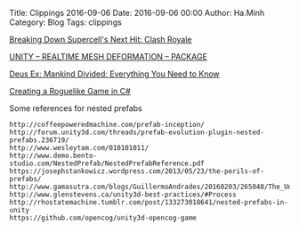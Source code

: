 Title: Clippings 2016-09-06
Date: 2016-09-06 00:00
Author: Ha.Minh
Category: Blog
Tags: clippings

[Breaking Down Supercell's Next Hit: Clash Royale](http://www.gamasutra.com/blogs/SheldonLaframboise/20160222/266309/Breaking_Down_Supercells_Next_Hit_Clash_Royale.php)

[UNITY – REALTIME MESH DEFORMATION – PACKAGE](http://labertorium.de/unity/789/unity-realtime-mesh-deformation-package/)

[Deus Ex: Mankind Divided: Everything You Need to Know](http://www.gamespot.com/articles/deus-ex-mankind-divided-everything-you-need-to-kno/1100-6442897/)

[Creating a Roguelike Game in C#](https://roguesharp.wordpress.com/)

Some references for nested prefabs

    http://coffeepoweredmachine.com/prefab-inception/
    http://forum.unity3d.com/threads/prefab-evolution-plugin-nested-prefabs.236719/
    http://www.wesleytam.com/010101011/
    http://www.demo.bento-studio.com/NestedPrefab/NestedPrefabReference.pdf
    https://josephstankowicz.wordpress.com/2013/05/23/the-perils-of-prefabs/
    http://www.gamasutra.com/blogs/GuillermoAndrades/20160203/265048/The_Unity_tools_we_use_in_Immortal_Redneck.php
    http://www.glenstevens.ca/unity3d-best-practices/#Process
    http://rhostatemachine.tumblr.com/post/133273018641/nested-prefabs-in-unity
    https://github.com/opencog/unity3d-opencog-game
